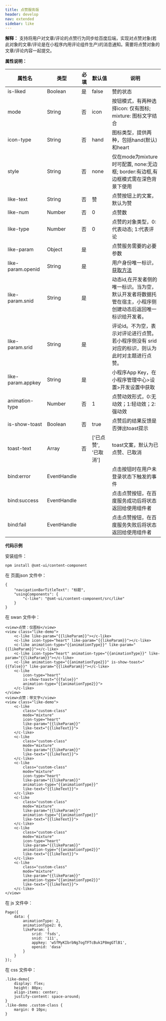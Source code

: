 ```yaml
---
title: 点赞服务版
header: develop
nav: extended
sidebar: like
---
```



**解释：** 支持将用户对文章/评论的点赞行为同步给百度后端，实现对点赞对象(若此对象的文章/评论是在小程序内用评论组件生产)的消息通知。需要将点赞对象的文章/评论内容一起提交。

**属性说明：**

|属性名 | 类型 | 必填 | 默认值 |说明 |
|---|---|---|---|---|
|is-liked|Boolean|是|false|赞的状态|
|mode|String|否|icon|按钮模式，有两种选择icon: 仅有图标; mixture: 图标文字结合|
|icon-type|String|否|hand|图标类型，提供两种，包括hand(默认)和heart|
|style|String|否|none|仅在mode为mixture时可配置, none:无边框; border:有边框,有边框模式需在深色背景下使用|
|like-text|String|否|赞|点赞按钮上的文案，默认为赞|
|like-num|Number|否|0|点赞数|
|like-type|Number|否|0|点赞的对象类型，0:代表动态; 1:代表评论|
|like-param|Object|是||点赞服务需要的必要参数|
|like-param.openid|String|是||用户身份唯一标识，[获取方法](https://smartapp.baidu.com/docs/develop/api/open/log_Session-Key/)|
|like-param.snid|String|是||动态id,在开发者侧的唯一标识。当为空，默认开发者将数据托管在宿主，小程序侧创建动态后返回唯一标识给开发者。|
|like-param.srid|String|是||评论id。不为空，表示对评论进行点赞。若小程序侧没有 srid 对应的标识，则认为此时对主题进行点赞。|
|like-param.appkey|String|是||小程序App Key，在小程序管理中心>设置>开发设置中获取|
|animation-type|Number|否|1|点赞动效形式，0:无动效；1:轻动效；2:强动效|
|is-show-toast|Boolean|否|true|点赞后的结果反馈是否弹出toast提示|
|toast-text|Array|否|['已点赞', '已取消']|toast文案，默认为已点赞、已取消|
|bind:error|EventHandle|||点击按钮时在用户未登录状态下触发的事件|
|bind:success|EventHandle|||点击点赞按钮，在百度服务成功后将状态返回给使用组件者|
|bind:fail|EventHandle|||点击点赞按钮，在百度服务失败后将状态返回给使用组件者|


**代码示例**

安装组件：
```    
npm install @smt-ui/content-component
```
在 页面json 文件中：
```
{
    "navigationBarTitleText": "标题",
    "usingComponents": {
        "c-like": "@smt-ui/content-component/src/like"
    }
}
```
在 swan 文件中：
```
<view>点赞：仅图标</view>
<view class="like-demo">
    <c-like like-param="{{likeParam}}"></c-like>
    <c-like icon-type="heart" like-param="{{likeParam}}"></c-like>
    <c-like animation-type="{{animationType}}" like-param="{{likeParam}}"></c-like>
    <c-like icon-type="heart" animation-type="{{animationType}}" like-param="{{likeParam}}"></c-like>
    <c-like animation-type="{{animationType2}}" is-show-toast="{{false}}" like-param="{{likeParam}}"></c-like>
    <c-like
        icon-type="heart"
        is-show-toast="{{false}}"
        animation-type="{{animationType2}}">
    </c-like>
</view>
<view>点赞：带文字</view>
<view class="like-demo"> 
    <c-like
        class="custom-class"
        mode="mixture"
        icon-type="heart"
        like-param="{{likeParam}}"
        like-text="{{likeText}}">
    </c-like>
    <c-like
        class="custom-class"
        mode="mixture"
        like-param="{{likeParam}}"
        like-text="{{likeText}}">
    </c-like>
    <c-like
        class="custom-class"
        mode="mixture"
        icon-type="heart"
        like-param="{{likeParam}}"
        animation-type="{{animationType}}"
        like-text="{{likeText}}">
    </c-like>
    <c-like
        class="custom-class"
        mode="mixture"
        like-param="{{likeParam}}"
        animation-type="{{animationType}}"
        like-text="{{likeText}}">
    </c-like>
    <c-like
        class="custom-class"
        mode="mixture"
        icon-type="heart"
        like-param="{{likeParam}}"
        animation-type="{{animationType2}}"
        like-text="{{likeText}}">
    </c-like>
    <c-like
        class="custom-class"
        mode="mixture"
        like-param="{{likeParam}}"
        animation-type="{{animationType2}}"
        like-text="{{likeText}}">
    </c-like>
</view>
```
在 js 文件中：
```
Page({
    data: {
        animationType: 2,
        animationType2: 0,
        likeParam: {
            srid: 'fsds',
            snid: '111',
            appkey: 'wSfMyKIbrbNg7ogTFTcBuk1P8mgGTlB1',
            openid: 'dasa'
        }
    }
});
```
在 css 文件中：
```
.like-demo{
    display: flex;
    height: 80px;
    align-items: center;
    justify-content: space-around;
}
.like-demo .custom-class {
    margin: 0 10px; 
}
```
